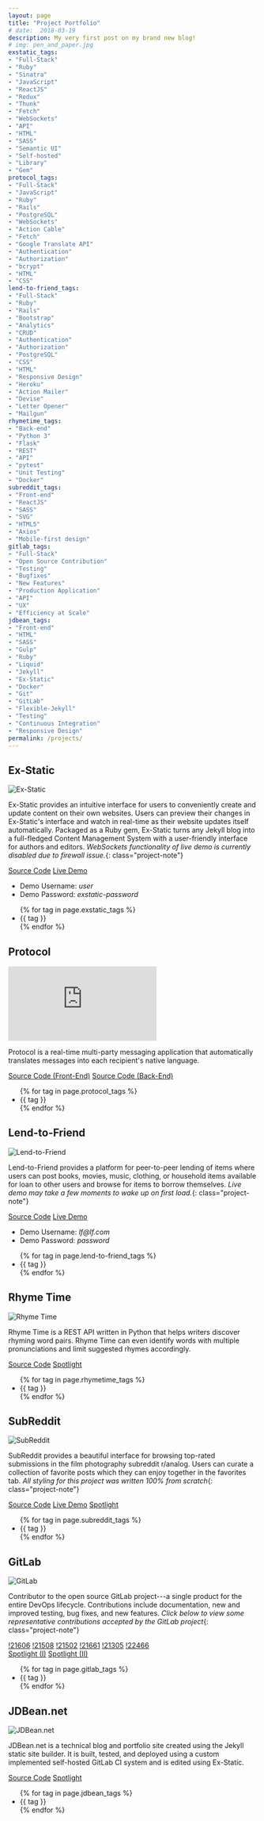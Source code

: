 ```yaml
---
layout: page
title: "Project Portfolio"
# date:  2018-03-19
description: My very first post on my brand new blog!
# img: pen_and_paper.jpg
exstatic_tags:
- "Full-Stack"
- "Ruby"
- "Sinatra"
- "JavaScript"
- "ReactJS"
- "Redux"
- "Thunk"
- "Fetch"
- "WebSockets"
- "API"
- "HTML"
- "SASS"
- "Semantic UI"
- "Self-hosted"
- "Library"
- "Gem"
protocol_tags:
- "Full-Stack"
- "JavaScript"
- "Ruby"
- "Rails"
- "PostgreSQL"
- "WebSockets"
- "Action Cable"
- "Fetch"
- "Google Translate API"
- "Authentication"
- "Authorization"
- "bcrypt"
- "HTML"
- "CSS"
lend-to-friend_tags:
- "Full-Stack"
- "Ruby"
- "Rails"
- "Bootstrap"
- "Analytics"
- "CRUD"
- "Authentication"
- "Authorization"
- "PostgreSQL"
- "CSS"
- "HTML"
- "Responsive Design"
- "Heroku"
- "Action Mailer"
- "Devise"
- "Letter Opener"
- "Mailgun"
rhymetime_tags:
- "Back-end"
- "Python 3"
- "Flask"
- "REST"
- "API"
- "pytest"
- "Unit Testing"
- "Docker"
subreddit_tags:
- "Front-end"
- "ReactJS"
- "SASS"
- "SVG"
- "HTML5"
- "Axios"
- "Mobile-first design"
gitlab_tags:
- "Full-Stack"
- "Open Source Contribution"
- "Testing"
- "Bugfixes"
- "New Features"
- "Production Application"
- "API"
- "UX"
- "Efficiency at Scale"
jdbean_tags:
- "Front-end"
- "HTML"
- "SASS"
- "Gulp"
- "Ruby"
- "Liquid"
- "Jekyll"
- "Ex-Static"
- "Docker"
- "Git"
- "GitLab"
- "Flexible-Jekyll"
- "Testing"
- "Continuous Integration"
- "Responsive Design"
permalink: /projects/
---
```



## Ex-Static

![Ex-Static](/assets/img/portfolio/Ex-Static.png)

Ex-Static provides an intuitive interface for users to conveniently create and update content on their own websites. Users can preview their changes in Ex-Static's interface and watch in real-time as their website updates itself automatically. Packaged as a Ruby gem, Ex-Static turns any Jekyll blog into a full-fledged Content Management System with a user-friendly interface for authors and editors.
*WebSockets functionality of live demo is currently disabled due to firewall issue.*{: class="project-note"}

<div class="project-container">
  <div class="project-share">
    <a href="https://github.com/jdbean/Ex-Static" title="Source Code" target="_blank" rel="noopener"><i class="fas fa-code-branch" aria-hidden="true"></i> Source Code</a>
    <a href="https://office.johannabearman.duckdns.org" title="Live Demo" target="_blank" rel="noopener"><i class="fa fa-desktop" aria-hidden="true"></i> Live Demo</a>
    <ul class="credentials">
      <li>Demo Username: <em>user</em></li>
      <li>Demo Password: <em>exstatic-password</em></li>
    </ul>
  </div>
  <div class="project-tag">
    <ul class="tags">
      {% for tag in page.exstatic_tags %}
        <li class="tag">
          {{ tag }}
        </li>
      {% endfor %}
    </ul>
  </div>
</div>

## Protocol

<div class="video-container">
  <iframe src="https://www.youtube.com/embed/vMI0HT0UjEM" frameborder="0" allowfullscreen></iframe>
</div>

Protocol is a real-time multi-party messaging application that automatically translates messages into each recipient's native language.

<div class="project-container">
  <div class="project-share">
    <a href="https://github.com/jdbean/protocol-frontend" title="Front-End Source Code" target="_blank" rel="noopener"><i class="fas fa-code-branch" aria-hidden="true"></i> Source Code (Front-End)</a>
    <a href="https://github.com/jdbean/protocol-backend" title="Back-End Source Code" target="_blank" rel="noopener"><i class="fas fa-code-branch" aria-hidden="true"></i> Source Code (Back-End)</a>
  </div>
  <div class="project-tag">
    <ul class="tags">
      {% for tag in page.protocol_tags %}
        <li class="tag">
          {{ tag }}
        </li>
      {% endfor %}
    </ul>
  </div>
</div>

## Lend-to-Friend

![Lend-to-Friend](/assets/img/portfolio/Lend-to-Friend.png)

Lend-to-Friend provides a platform for peer-to-peer lending of items where users can post books, movies, music, clothing, or household items available for loan to other users and browse for items to borrow themselves.
*Live demo may take a few moments to wake up on first load.*{: class="project-note"}

<div class="project-container">
  <div class="project-share">
    <a href="https://github.com/jdbean/lend-to-friend" title="Source Code" target="_blank" rel="noopener"><i class="fas fa-code-branch" aria-hidden="true"></i> Source Code</a>
    <a href="https://pacific-earth-11787.herokuapp.com" title="Live Demo" target="_blank" rel="noopener"><i class="fa fa-desktop" aria-hidden="true"></i> Live Demo</a>
    <ul class="credentials">
      <li>Demo Username: <em>lf@lf.com</em></li>
      <li>Demo Password: <em>password</em></li>
    </ul>
  </div>
  <div class="project-tag">
    <ul class="tags">
      {% for tag in page.lend-to-friend_tags %}
        <li class="tag">
          {{ tag }}
        </li>
      {% endfor %}
    </ul>
  </div>
</div>


## Rhyme Time

![Rhyme Time](/assets/img/portfolio/RhymeTime_REST.png)

Rhyme Time is a REST API written in Python that helps writers discover rhyming word pairs.
Rhyme Time can even identify words with multiple pronunciations and limit suggested rhymes accordingly.

<div class="project-container">
  <div class="project-share">
    <a href="https://github.com/jdbean/rhymetime" title="Source Code" target="_blank" rel="noopener"><i class="fas fa-code-branch" aria-hidden="true"></i> Source Code</a>
    <a href="/rhymetime/" title="Spotlight"><i class="fa fa-search" aria-hidden="true"></i> Spotlight</a>
  </div>
  <div class="project-tag">
    <ul class="tags">
     {% for tag in page.rhymetime_tags %}
       <li class="tag">
         {{ tag }}
       </li>
     {% endfor %}
    </ul>
  </div>
</div>

## SubReddit

![SubReddit](/assets/img/portfolio/subreddit_boxed.gif)

SubReddit provides a beautiful interface for browsing top-rated submissions in the film photography subreddit r/analog. Users can curate a collection of favorite posts which they can enjoy together in the favorites tab.
*All styling for this project was written 100% from scratch*{: class="project-note"}

<div class="project-container">
  <div class="project-share">
    <a href="https://github.com/jdbean/subreddit" title="Source Code" target="_blank" rel="noopener"><i class="fas fa-code-branch" aria-hidden="true"></i> Source Code</a>
    <a href="https://jdbean.github.io/subreddit" title="Live Demo" target="_blank" rel="noopener"><i class="fa fa-desktop" aria-hidden="true"></i> Live Demo</a>
    <a href="/subreddit/" title="Spotlight" target="_blank" rel="noopener"><i class="fa fa-search" aria-hidden="true"></i> Spotlight</a>
  </div>
  <div class="project-tag">
    <ul class="tags">
      {% for tag in page.subreddit_tags %}
        <li class="tag">
          {{ tag }}
        </li>
      {% endfor %}
    </ul>
  </div>
</div>


## GitLab

![GitLab](/assets/img/portfolio/gitlab.svg)

Contributor to the open source GitLab project---a single product for the entire DevOps lifecycle. Contributions include documentation, new and improved testing, bug fixes, and new features.
*Click below to view some representative contributions accepted by the GitLab project*{: class="project-note"}

<div class="project-container">
  <div class="project-share">
    <a href="https://gitlab.com/gitlab-org/gitlab-ce/merge_requests/21606" title="Merge Request 21606" target="_blank" rel="noopener"><i class="fas fa-code-branchlab" aria-hidden="true"></i> !21606</a>
    <a href="https://gitlab.com/gitlab-org/gitlab-ce/merge_requests/21508" title="Merge Request 21508" target="_blank" rel="noopener"><i class="fas fa-code-branchlab" aria-hidden="true"></i> !21508</a>
    <a href="https://gitlab.com/gitlab-org/gitlab-ce/merge_requests/21502" title="Merge Request 21502" target="_blank" rel="noopener"><i class="fas fa-code-branchlab" aria-hidden="true"></i> !21502</a>
    <a href="https://gitlab.com/gitlab-org/gitlab-ce/merge_requests/21661" title="Merge Request 21661" target="_blank" rel="noopener"><i class="fas fa-code-branchlab" aria-hidden="true"></i> !21661</a>
    <a href="https://gitlab.com/gitlab-org/gitlab-ce/merge_requests/21305" title="Merge Request 21305" target="_blank" rel="noopener"><i class="fas fa-code-branchlab" aria-hidden="true"></i> !21305</a>
    <a href="https://gitlab.com/gitlab-org/gitlab-ce/merge_requests/22466" title="Merge Request 22466" target="_blank" rel="noopener"><i class="fas fa-code-branchlab" aria-hidden="true"></i> !22466</a>
    <br/>
    <a href="/first-foss-contribution/" title="Spotlight (Part I)"><i class="fa fa-search" aria-hidden="true"></i> Spotlight (I)</a>
    <a href="/first-foss-contribution-ptii/" title="Spotlight (Part II)"><i class="fa fa-search" aria-hidden="true"></i> Spotlight (II)</a>
  </div>
  <div class="project-tag">
    <ul class="tags">
      {% for tag in page.gitlab_tags %}
        <li class="tag">
          {{ tag }}
        </li>
      {% endfor %}
    </ul>
  </div>
</div>


## JDBean.net

![JDBean.net](/assets/img/portfolio/jdbean-net.png)

JDBean.net is a technical blog and portfolio site created using the Jekyll static site builder. It is built, tested, and deployed using a custom implemented self-hosted GitLab CI system and is edited using Ex-Static.

<div class="project-container">
  <div class="project-share">
    <a href="https://gitlab.com/jdbean/blog-mirror" title="Source Code" target="_blank" rel="noopener" rel="noopener"><i class="fas fa-code-branch" aria-hidden="true"></i> Source Code</a>
    <a href="/blogging-workflow/" title="Spotlight"><i class="fa fa-search" aria-hidden="true"></i> Spotlight</a>
  </div>
  <div class="project-tag">
    <ul class="tags">
      {% for tag in page.jdbean_tags %}
        <li class="tag">
          {{ tag }}
        </li>
      {% endfor %}
    </ul>
  </div>
</div>
